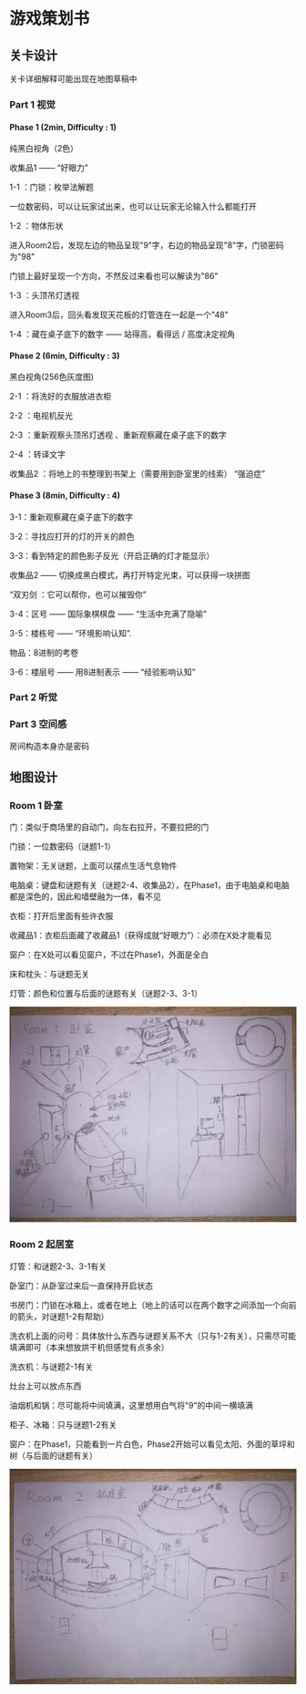 # 游戏策划书





## 关卡设计

关卡详细解释可能出现在地图草稿中

### Part 1 视觉

#### Phase 1 (2min, Difficulty : 1)

纯黑白视角（2色）

收集品1 —— “好眼力”

1-1 ：门锁：枚举法解题

一位数密码，可以让玩家试出来，也可以让玩家无论输入什么都能打开

1-2 ：物体形状

进入Room2后，发现左边的物品呈现"9"字，右边的物品呈现"8"字，门锁密码为"98"

门锁上最好呈现一个方向，不然反过来看也可以解读为"86"

1-3 ：头顶吊灯透视

进入Room3后，回头看发现天花板的灯管连在一起是一个"48"

1-4 ：藏在桌子底下的数字 —— 站得高，看得远 / 高度决定视角 

#### Phase 2 (6min, Difficulty : 3)

黑白视角(256色灰度图)

2-1 ：将洗好的衣服放进衣柜 

2-2 ：电视机反光

2-3 ：重新观察头顶吊灯透视 、重新观察藏在桌子底下的数字

2-4 ：转译文字

收集品2 ：将地上的书整理到书架上（需要用到卧室里的线索） “强迫症”

#### Phase 3 (8min, Difficulty : 4)

3-1：重新观察藏在桌子底下的数字

3-2：寻找应打开的灯的开关的颜色

3-3：看到特定的颜色影子反光（开启正确的灯才能显示）

收集品2 —— 切换成黑白模式，再打开特定光束，可以获得一块拼图

“双刃剑 ：它可以帮你，也可以摧毁你”

3-4：区号 —— 国际象棋棋盘 —— “生活中充满了隐喻”

3-5：楼栋号 —— “环境影响认知”.

物品：8进制的考卷

3-6：楼层号 —— 用8进制表示 —— “经验影响认知”

### Part 2 听觉



### Part 3 空间感

房间构造本身亦是密码



## 地图设计

### Room 1 卧室

门：类似于商场里的自动门，向左右拉开，不要拉把的门

门锁：一位数密码（谜题1-1）

置物架：无关谜题，上面可以摆点生活气息物件

电脑桌：键盘和谜题有关（谜题2-4、收集品2），在Phase1，由于电脑桌和电脑都是深色的，因此和墙壁融为一体，看不见

衣柜：打开后里面有些许衣服

收藏品1：衣柜后面藏了收藏品1（获得成就“好眼力”）：必须在X处才能看见

窗户：在X处可以看见窗户，不过在Phase1，外面是全白

床和枕头：与谜题无关

灯管：颜色和位置与后面的谜题有关（谜题2-3、3-1）

<img src="..\Photos\Room1_Draft.jpg" style="zoom:50%;" />

### Room 2 起居室

灯管：和谜题2-3、3-1有关

卧室门：从卧室过来后一直保持开启状态

书房门：门锁在冰箱上，或者在地上（地上的话可以在两个数字之间添加一个向前的箭头，对谜题1-2有帮助）

洗衣机上面的问号：具体放什么东西与谜题关系不大（只与1-2有关），只需尽可能填满即可（本来想放烘干机但感觉有点多余）

洗衣机：与谜题2-1有关

灶台上可以放点东西

油烟机和锅：尽可能将中间填满，这里想用白气将"9"的中间一横填满

柜子、冰箱：只与谜题1-2有关

窗户：在Phase1，只能看到一片白色，Phase2开始可以看见太阳、外面的草坪和树（与后面的谜题有关）

![](..\Photos\Room2_Draft.jpg)

